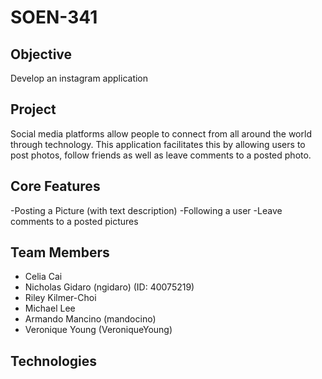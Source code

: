 # SOEN-341

## Objective
Develop an instagram application

## Project
Social media platforms allow people to connect from all around the world through technology. This application
facilitates this by allowing users to post photos, follow friends as well as leave comments to a posted photo. 


## Core Features
-Posting a Picture (with text description)
-Following a user
-Leave comments to a posted pictures

## Team Members
- Celia Cai
- Nicholas Gidaro (ngidaro) (ID: 40075219)
- Riley Kilmer-Choi
- Michael Lee
- Armando Mancino (mandocino)
- Veronique Young (VeroniqueYoung)


## Technologies